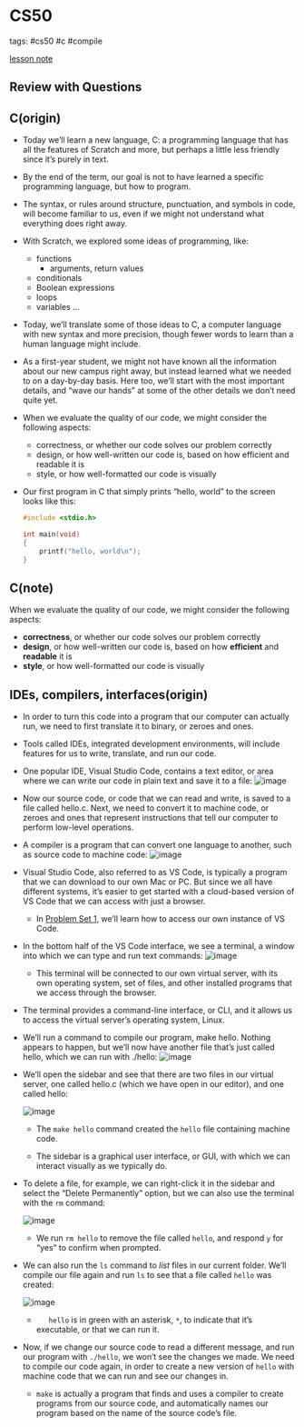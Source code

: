 # CS50

tags: #cs50 #c #compile 

[lesson note](https://cs50.harvard.edu/x/2022/notes/1/#lecture-1)

## Review with Questions

## C(origin)

* Today we’ll learn a new language, C: a programming language that has all the features of Scratch and more, but perhaps a little less friendly since it’s purely in text.

* By the end of the term, our goal is not to have learned a specific programming language, but how to program.

* The syntax, or rules around structure, punctuation, and symbols in code, will become familiar to us, even if we might not understand what everything does right away.

* With Scratch, we explored some ideas of programming, like:
  
  * functions
    * arguments, return values
  * conditionals
  * Boolean expressions
  * loops
  * variables
    …

* Today, we’ll translate some of those ideas to C, a computer language with new syntax and more precision, though fewer words to learn than a human language might include.

* As a first-year student, we might not have known all the information about our new campus right away, but instead learned what we needed to on a day-by-day basis. Here too, we’ll start with the most important details, and “wave our hands” at some of the other details we don’t need quite yet.

* When we evaluate the quality of our code, we might consider the following aspects:
  
  * correctness, or whether our code solves our problem correctly
  * design, or how well-written our code is, based on how efficient and readable it is
  * style, or how well-formatted our code is visually

* Our first program in C that simply prints “hello, world” to the screen looks like this:
  
  ```C
  #include <stdio.h>
  
  int main(void)
  {
      printf("hello, world\n");
  }
  ```

## C(note)

When we evaluate the quality of our code, we might consider the following aspects:

* **correctness**, or whether our code solves our problem correctly
* **design**, or how well-written our code is, based on how **efficient** and **readable** it is
* **style**, or how well-formatted our code is visually

## IDEs, compilers, interfaces(origin)

* In order to turn this code into a program that our computer can actually run, we need to first translate it to binary, or zeroes and ones.

* Tools called IDEs, integrated development environments, will include features for us to write, translate, and run our code.

* One popular IDE, Visual Studio Code, contains a text editor, or area where we can write our code in plain text and save it to a file:
  ![image](https://cs50.harvard.edu/x/2022/notes/1/text_editor.png)

* Now our source code, or code that we can read and write, is saved to a file called hello.c. Next, we need to convert it to machine code, or zeroes and ones that represent instructions that tell our computer to perform low-level operations.

* A compiler is a program that can convert one language to another, such as source code to machine code:
  ![image](https://cs50.harvard.edu/x/2022/notes/1/compiler.png)

* Visual Studio Code, also referred to as VS Code, is typically a program that we can download to our own Mac or PC. But since we all have different systems, it’s easier to get started with a cloud-based version of VS Code that we can access with just a browser.
  
  * In [Problem Set 1](https://cs50.harvard.edu/x/2022/psets/1/), we’ll learn how to access our own instance of VS Code.

* In the bottom half of the VS Code interface, we see a terminal, a window into which we can type and run text commands:
  ![image](https://cs50.harvard.edu/x/2022/notes/1/terminal.png)
  
  * This terminal will be connected to our own virtual server, with its own operating system, set of files, and other installed programs that we access through the browser.

* The terminal provides a command-line interface, or CLI, and it allows us to access the virtual server’s operating system, Linux.

* We’ll run a command to compile our program, make hello. Nothing appears to happen, but we’ll now have another file that’s just called hello, which we can run with ./hello:
  ![image](https://cs50.harvard.edu/x/2022/notes/1/hello_world.png)

* We’ll open the sidebar and see that there are two files in our virtual server, one called hello.c (which we have open in our editor), and one called hello:
  
  ![image](https://cs50.harvard.edu/x/2022/notes/1/sidebar.png)
  
  * The `make hello` command created the `hello` file containing machine code.
  
  * The sidebar is a graphical user interface, or GUI, with which we can interact visually as we typically do.

* To delete a file, for example, we can right-click it in the sidebar and select the “Delete Permanently” option, but we can also use the terminal with the `rm` command:
  
  ![image](https://cs50.harvard.edu/x/2022/notes/1/rm.png)
  
  * We run `rm hello` to remove the file called `hello`, and respond `y` for “yes” to confirm when prompted.

* We can also run the `ls` command to *list* files in our current folder. We’ll compile our file again and run `ls` to see that a file called `hello` was created:
  
  ![image](https://cs50.harvard.edu/x/2022/notes/1/make_hello.png)
  
  * `   hello` is in green with an asterisk, `*`, to indicate that it’s executable, or that we can run it.

* Now, if we change our source code to read a different message, and run our program with `./hello`, we won’t see the changes we made. We need to compile our code again, in order to create a new version of `hello` with machine code that we can run and see our changes in.
  
  * `make` is actually a program that finds and uses a compiler to create programs from our source code, and automatically names our program based on the name of the source code’s file.